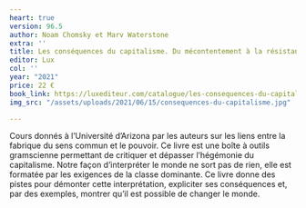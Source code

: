 ```yaml
---
heart: true
version: 96.5
author: Noam Chomsky et Marv Waterstone
extra: ''
title: Les conséquences du capitalisme. Du mécontentement à la résistance
editor: Lux
col: ''
year: "2021"
price: 22 €
book_link: https://luxediteur.com/catalogue/les-consequences-du-capitalisme/
img_src: "/assets/uploads/2021/06/15/consequences-du-capitalisme.jpg"

---
```

Cours donnés à l’Université d’Arizona par les auteurs sur les liens entre la fabrique du sens commun et le pouvoir. Ce livre est une boîte à outils gramscienne permettant de critiquer et dépasser l’hégémonie du capitalisme. Notre façon d’interpréter le monde ne sort pas de rien, elle est formatée par les exigences de la classe dominante. Ce livre donne des pistes pour démonter cette interprétation, expliciter ses conséquences et, par des exemples, montrer qu’il est possible de changer le monde.